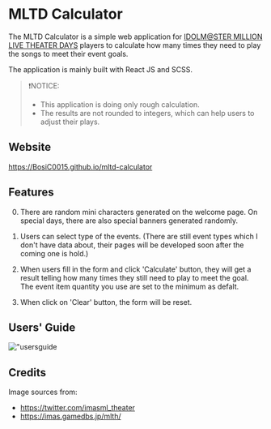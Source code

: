 # MLTD Calculator

The MLTD Calculator is a simple web application for [IDOLM@STER MILLION LIVE THEATER DAYS](https://millionlive.idolmaster.jp/theaterdays/) players to calculate how many times they need to play the songs to meet their event goals.

The application is mainly built with React JS and SCSS.

>❗️NOTICE: 
>- This application is doing only rough calculation.
>- The results are not rounded to integers, which can help users to adjust their plays.

## Website

https://BosiC0015.github.io/mltd-calculator

## Features

0. There are random mini characters generated on the welcome page. On special days, there are also special banners generated randomly.

1. Users can select type of the events. (There are still event types which I don't have data about, their pages will be developed soon after the coming one is hold.)

2. When users fill in the form and click 'Calculate' button, they will get a result telling how many times they still need to play to meet the goal.
The event item quantity you use are set to the minimum as defalt.

3. When click on 'Clear' button, the form will be reset.

## Users' Guide

!["usersguide](https://github.com/BosiC0015/mltd-calculator/blob/master/public/20220212_190615.gif)

## Credits

Image sources from:
- https://twitter.com/imasml_theater
- https://imas.gamedbs.jp/mlth/

<!-- ## Setup and Run -->

<!-- 1. ```cd``` to the directory -->
<!-- 2. install the depensencies in terminal with ```git install``` command -->
<!-- 3. run ```npm start``` -->
<!-- 4. open http://localhost:3000/ in the browser. -->
